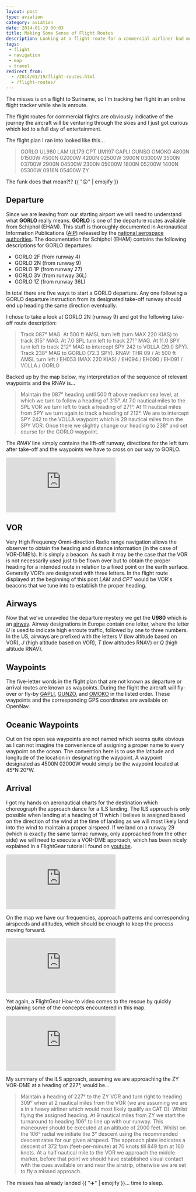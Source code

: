 ```yaml
---
layout: post
type: aviation
category: aviation
date: 2014-01-19 00:03
title: Making Some Sense of Flight Routes
description: Looking at a flight route for a commercial airliner had me wondering&hellip; reason to explore
tags:
 - flight
 - navigation
 - map
 - travel
redirect_from:
  - /2014/01/19/flight-routes.html
  - /flight-routes/
---
```

The misses is on a flight to Suriname, so I'm tracking her flight in an online
flight tracker while she is enroute.

The flight routes for commercial flights are obviously indicative of the 
journey the aircraft will be venturing through the skies and I just got curious
which led to a full day of entertainment.

The flight plan I ran into looked like this&hellip;
<blockquote>
GORLO UL980 LAM UL179 CPT UM197 GAPLI GUNSO OMOKO 4800N 01500W 4500N 02000W 
4200N 02500W 3900N 03000W 3500N 03700W 2900N 04500W 2300N 05000W 1800N 05200W 
1400N 05300W 0916N 05400W ZY
</blockquote>

The funk does that mean?!? {{ ":confused:" | emojify }}

## Departure
Since we are leaving from our starting airport we will need to understand what
<strong>GORLO</strong> really means. <strong>GORLO</strong> is one of the 
departure routes available from Schiphol (EHAM). This stuff is thoroughly 
documented in Aeronautical Information Publications ([AIP][aip-definition]) 
released by the [national aerospace authorities][ais-nl]. The documentation for
Schiphol (EHAM) contains the following descriptions for GORLO departures:

 - GORLO 2F (from runway 4)
 - GORLO 2N (from runway 9)
 - GORLO 1P (from runway 27)
 - GORLO 3V (from runway 36L)
 - GORLO 1Z (from runway 36L)

In total there are five ways to start a GORLO departure. Any one following a
GORLO departure instruction from its designated take-off runway should end up
heading the same direction eventually.

I chose to take a look at GORLO 2N (runway 9) and got the following take-off 
route description:

<blockquote>
Track 087° MAG. At 500 ft AMSL turn left (turn MAX 220 KIAS) to track 315° MAG. 
At 7.0 SPL turn left to track 271° MAG. At 11.0 SPY turn left to track 212° MAG 
to intercept SPY 242 to VOLLA (29.0 SPY). Track 238° MAG to GORLO (72.3 SPY).
RNAV: THR 09 / At 500 ft AMSL turn left / EH053 (MAX 220 KIAS) / EH094 / EH090 
/ EH091 / VOLLA / GORLO
</blockquote>

Backed up by the map below, my interpretation of the sequence of relevant 
waypoints and the RNAV is&hellip;
<blockquote>
Maintain the 087&deg; heading until 500 ft above medium sea level, at which we
turn to follow a heading of 315&deg;. At 7.0 nautical miles to the SPL VOR we
turn left to track a heading of 271&deg;. At 11 nautical miles from SPY we turn
again to track a heading of 212&deg;. We are to intercept SPY 242 to the VOLLA
waypoint which is 29 nautical miles from the SPY VOR. Once there we slightly 
change our heading to 238&deg; and set course for the GORLO waypoint.
</blockquote>

The <i>RNAV</i> line simply contains the lift-off runway, directions for the 
left turn after take-off and the waypoints we have to cross on our way to 
GORLO.

<div class="element document portrait-a4">
  <embed class="a4" src="http://vid.bina.me/resources/aviation/departure_charts/eham_aip_rwy09_20130919.pdf">
</div>

## VOR
Very High Frequency Omni-direction Radio range navigation allows the observer 
to obtain the heading and distance information (in the case of VOR-DME&rsquo;s). 
It is simply a beacon. As such it may be the case that the VOR is not 
necessarily used just to be flown over but to obtain the proper heading for a 
intended route in relation to a fixed point on the earth surface. 
Generally VOR&rsquo;s are designated with three letters. In the flight route
displayed at the beginning of this post <i>LAM</i> and <i>CPT</i> would be 
VOR's beacons that we tune into to establish the proper heading.

## Airways
Now that we&rsquo;ve unraveled the departure mystery we get the 
<strong>U980</strong> which is an [airway][airway-wiki]. Airway designations in
Europe contain one letter, where the letter <i>U</i> is used to indicate high 
enroute traffic, followed by one to three numbers. In the US, airways are 
prefixed with the letters <i>V</i> (low altitude based on VOR), <i>J</i> (high 
altitude based on VOR), <i>T</i> (low altitudes RNAV) or <i>Q</i> (high 
altitude RNAV).

## Waypoints
The five-letter words in the flight plan that are not known as departure or 
arrival routes are known as waypoints. During the 
flight the aircraft will fly-over or fly-by [GAPLI][waypoint-gapli], 
[GUNZO][waypoint-gunzo], and [OMOKO][waypoint-omoko] in the listed order. These 
waypoints and the corresponding GPS coordinates are available on OpenNav.

## Oceanic Waypoints
Out on the open sea waypoints are not named which seems quite obvious as I can 
not imagine the convenience of assigning a proper name to every waypoint on the
ocean.
The convention here is to use the latitude and longitude of the location in
designating the waypoint. A waypoint designated as 4500N 02000W would simply
be the waypoint located at 45&deg;N 20&deg;W.

## Arrival
I got my hands on aeronautical charts for the destination which choreograph the
approach dance for a ILS landing. The ILS approach is only possible when landing
at a heading of 11 which I believe is assigned based on the direction of the 
wind at the time of landing as we will most likely land into the wind to 
maintain a proper airspeed. If we land on a runway 29 (which is exactly the 
same tarmac runway, only approached from the other side) we will need to 
execute a VOR-DME approach, which has been nicely explained in a FlightGear
tutorial I found on [youtube][flightgear-vordme].

<div class="element video">
  <iframe src="http://www.youtube.com/embed/aIJHn3iSipE" frameborder="0" allowfullscreen> </iframe>
</div>

On the map we have our frequencies, approach patterns and corresponding 
airspeeds and altitudes, which should be enough to keep the process 
moving forward.
<div class="element document portrait-a4">
  <embed class="a4" src="http://vid.bina.me/resources/aviation/approach_plates/smjp_jeppesen_20120817.pdf">
</div>

Yet again, a FlightGear How-to video comes to the rescue by quickly explaining
some of the concepts encountered in this map. 

<div class="element video">
  <iframe src="http://www.youtube.com/embed/z8yEHyKs_JE" frameborder="0" allowfullscreen> </iframe>
</div>

My summary of the ILS approach, 
assuming we are approaching the ZY VOR-DME at a heading of 227&deg;, would
be&hellip;
<blockquote>
Maintain a heading of 227&deg; to the ZY VOR and turn right to heading 309&deg;
when at 2 nautical miles from the VOR (we are assuming we are a in a heavy
airliner which would most likely qualify as CAT D). Whilst flying the assigned
heading. At 9 nautical miles from ZY we start the turnaround to heading 
106&deg; to line up with our runway. This maneouver should be executed at an
altitude of 2000 feet. Whilst on the 106&deg; radial we initiate the 3&deg;
descent using the recommended descent rates for our given airspeed. The 
approach plate indicates a descent of 372 fpm (feet-per-minute) at 70 knots 
till 849 fpm at 160 knots. At a half nautical mile to the VOR we approach the
middle marker, before that point we should have established visual contact
with the cues available on and near the airstrip, otherwise we are set to fly
a missed approach.
</blockquote>

The misses has already landed {{ ":airplane:" | emojify }}&hellip; time to 
sleep.

[aip-definition]: http://en.wikipedia.org/wiki/Aeronautical_Information_Publication
[aip-eham]: http://www.ais-netherlands.nl/aim/2013-11-28-AIRAC/eAIP/html/index-en-GB.html
[ais-nl]: http://www.ais-netherlands.nl/aim/index.html
[airway-wiki]: http://en.wikipedia.org/wiki/Airway_(aviation)
[waypoint-mango]: http://opennav.com/waypoint/UK/MANGO
[waypoint-gapli]: http://opennav.com/waypoint/UK/GAPLI
[waypoint-gunzo]: http://www.opennav.com/waypoint/UK/GUNSO
[waypoint-omoko]: http://opennav.com/waypoint/UK/OMOKO
[waypoint-butux]: http://opennav.com/waypoint/TT/BUTUX
[waypoint-asali]: http://opennav.com/waypoint/AG/ASALI
[waypoint-buxex]: http://opennav.com/waypoint/SR/BUXEX
[faa-sr]: http://www.faa.gov/air_traffic/publications/ifim/country_info/PDF/SR.pdf
[waypoint-naming-conv]: http://www.uasc.com/documents/support/WaypointNamingConventions.pdf
[pbm]: http://www.japi-airport.com/?page_id=15
[vor-intercept]: http://www.youtube.com/watch?v=q2ZJPD8L1Bk
[flightgear-vordme]: http://www.youtube.com/watch?v=z8yEHyKs_JE
[ais-eham-gorlo-rwy9]: http://www.ais-netherlands.nl/aim/2013-12-26-AIRAC/eAIP/html/graphics/eAIP/EH-AD-2.EHAM-SID-09.pdf?

